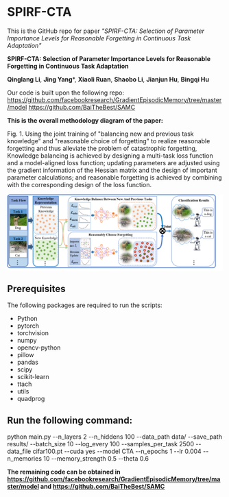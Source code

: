 # SPIRF-CTA
This is the GitHub repo for paper *"SPIRF-CTA: Selection of Parameter Importance Levels for Reasonable Forgetting in Continuous Task Adaptation"*

**SPIRF-CTA: Selection of Parameter Importance Levels for Reasonable Forgetting in Continuous Task Adaptation**

**Qinglang Li**, **Jing Yang***,  **Xiaoli Ruan**,  **Shaobo Li**,  **Jianjun Hu**, **Bingqi Hu**

Our code is built upon the following repo:
https://github.com/facebookresearch/GradientEpisodicMemory/tree/master/model
https://github.com/BaiTheBest/SAMC


**This is the overall methodology diagram of the paper:**

Fig. 1.  Using the joint training of "balancing new and previous task knowledge" and "reasonable choice of 
forgetting" to realize reasonable forgetting and thus alleviate the problem of catastrophic forgetting,
Knowledge balancing is achieved by designing a multi-task loss function and a model-aligned loss function;
updating parameters are adjusted using the gradient information of the Hessian matrix and the design of 
important parameter calculations; and reasonable forgetting is achieved by combining with the corresponding
design of the loss function.

<p align="center">
  <img src="./figure1.png"alt="" align=center />
</p>



## Prerequisites
The following packages are required to run the scripts:
- Python 
- pytorch 
- torchvision
- numpy
- opencv-python
- pillow
- pandas
- scipy
- scikit-learn
- ttach
- utils
- quadprog

## Run the following command:

python main.py --n_layers 2 --n_hiddens 100 --data_path data/ --save_path results/ --batch_size 10 --log_every 100 --samples_per_task 2500 --data_file cifar100.pt --cuda yes  --model CTA --n_epochs 1 --lr 0.004 --n_memories 10 --memory_strength 0.5 --theta 0.6



**The remaining code can be obtained in https://github.com/facebookresearch/GradientEpisodicMemory/tree/master/model and https://github.com/BaiTheBest/SAMC**











